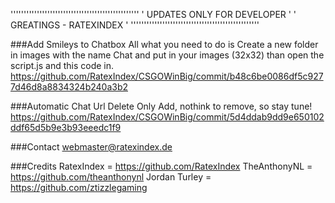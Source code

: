 '''''''''''''''''''''''''''''''''''''''''''''''''
'			UPDATES ONLY FOR DEVELOPER			'
'			GREATINGS	-   RATEXINDEX			'
'''''''''''''''''''''''''''''''''''''''''''''''''

###Add Smileys to Chatbox
All what you need to do is Create a new folder in images with the name Chat and put in your images (32x32) than open the script.js and this code in.
https://github.com/RatexIndex/CSGOWinBig/commit/b48c6be0086df5c9277d46d8a8834324b240a3b2

###Automatic Chat Url Delete
Only Add, nothink to remove, so stay tune!
https://github.com/RatexIndex/CSGOWinBig/commit/5d4ddab9dd9e650102ddf65d5b9e3b93eeedc1f9






###Contact
webmaster@ratexindex.de

###Credits
RatexIndex = https://github.com/RatexIndex
TheAnthonyNL = https://github.com/theanthonynl
Jordan Turley = https://github.com/ztizzlegaming